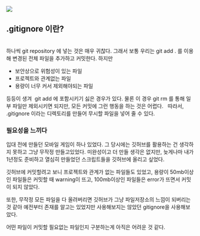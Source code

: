 ![](https://velog.velcdn.com/images/dodo4723/post/829e8e55-0ca2-4669-a04e-c8450cee1bf0/image.webp)

## .gitignore 이란?
<br/>
하나씩 git repository 에 넣는 것은 매우 귀찮다.
그래서 보통 우리는 git add . 를 이용해 변경된 전체 파일을 추가하고 커밋한다. 하지만

- 보안상으로 위험성이 있는 파일
- 프로젝트와 관계없는 파일
- 용량이 너무 커서 제외해야되는 파일

등등이 생겨  git add 에 포함시키기 싫은 경우가 있다.
물론 이 경우 git rm 를 통해 일부 파일만 제외시키면 되지만, 모든 커밋에 그런 행동을 하는 것은 어렵다.
 
따라서, .gitignore 이라는 디렉토리를 만들어 무시할 파일을 넣어 줄 수 있다.

### 필요성을 느끼다
입대 전에 만들던 모바일 게임이 하나 있었다. 그 당시에는 깃허브를 활용하는 건 생각하지 못하고 그냥 무작정 만들고있었다. 미완성이고 더 만들 생각은 없지만, 늦게나마 내가 1년정도 준비하고 열심히 만들었던 스크립트들을 깃허브에 올리고 싶었다.

깃허브에 커밋할려고 보니 프로젝트와 관계가 없는 파일들도 있었고, 용량이 50mb이상인 파일들은 커밋할 때 warning이 뜨고, 100mb이상인 파일들은 error가 뜨면서 커밋이 되지 않았다.

또한, 무작정 모든 파일을 다 올려버리면 깃허브가 그냥 파일저장소의 느낌이 되버리는 것 같아 예전부터 존재를 알고는 있었지만 사용해보지는 않았던 gitignore을 사용해보았다.

어떤 파일이 커밋할 필요없는 파일인지 구분하는게 아직은 어려운 것 같다.
